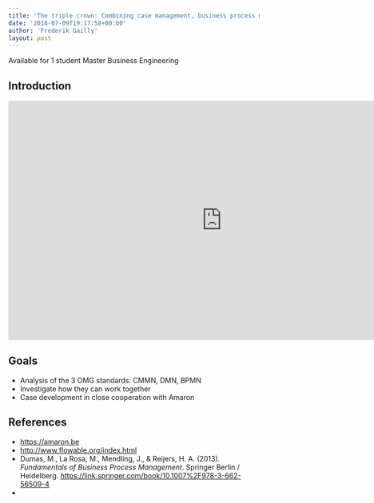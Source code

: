 ```yaml
---
title: 'The triple crown: Combining case management, business process modeling  and decision modelling'
date: '2018-07-09T19:17:58+00:00'
author: 'Frederik Gailly'
layout: post
---
```


Available for 1 student Master Business Engineering

## Introduction

<iframe allow="autoplay; encrypted-media" allowfullscreen="" frameborder="0" height="480" loading="lazy" src="https://www.youtube.com/embed/N3htv1tjmuc" width="854"></iframe>

## Goals

- Analysis of the 3 OMG standards: CMMN, DMN, BPMN
- Investigate how they can work together
- Case development in close cooperation with Amaron

## References

- https://amaron.be
- http://www.flowable.org/index.html
- Dumas, M., La Rosa, M., Mendling, J., &amp; Reijers, H. A. (2013). *Fundamentals of Business Process Management*. Springer Berlin / Heidelberg. https://link.springer.com/book/10.1007%2F978-3-662-56509-4
- 
